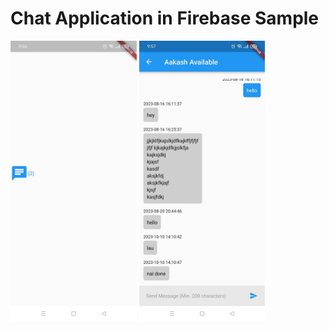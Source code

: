 # Chat Application in Firebase Sample

<img src="assets/1.jpg" width="40%"  style="display:inline; margin=20px;"/>
<div width="50px" style="display:inline;" ></div>
<img src="assets/2.jpg" width="40%" />

<!-- ![First Image](https://github.com/aakashstha/chatApp_firebase_sample/blob/main/assets/1.jpg?raw=true) -->

